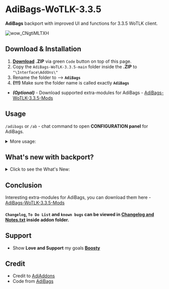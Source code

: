 # AdiBags-WoTLK-3.3.5
**AdiBags** backport with improved UI and functions for 3.3.5 WoTLK client.

![wow_CNgtiMLTXH](https://user-images.githubusercontent.com/74269253/229909788-3782f7b8-a995-4095-b997-37bf895675b6.png)


## Download & Installation

1. **[Download](https://github.com/Sattva-108/AdiBags-WoTLK-3.3.5/archive/refs/heads/main.zip)** **.ZIP** via green `Code` button on top of this page. 
2. Copy the `AdiBags-WoTLK-3.3.5-main` folder inside the **.ZIP** to `"\Interface\AddOns\"`
3. Rename the folder to --> **`AdiBags`**
4. **(!!!)** Make sure the folder name is called exactly **`AdiBags`**
- _**(Optional)**_ - Download supported extra-modules for AdiBags - [AdiBags-WoTLK-3.3.5-Mods](https://github.com/Sattva-108/AdiBags-WoTLK-3.3.5-Mods) 


## Usage
`/adibags` or `/ab` - chat command to open **CONFIGURATION panel** for AdiBags.
<details> <summary> More usage: </summary>
1. Enable / Change modules by selecting them in the AdibBags menu ( /ab command).
<br>
2. `Left-Click` bag icon in top-left corner to manage your current bags. 
<br>
3. `Right-click` on any of your current bags to automatically sort bag space out of it (to another bags), so you can replace it by new one.
<br>
4. `Left-Click` an item in your bag and drag to desired catergory title within a bag, to assign it to another category.
</details>

## What's new with backport?
<details> <summary> Click to see the What's New: </summary>
1. Bag replacing module. There was none on 3.3.5. 

![previewBagSort](https://github.com/Sattva-108/AdiBags-WoTLK-3.3.5/assets/74269253/425420ca-e3aa-4749-b293-fb3185ac142a)

2. Bag Menu to access different functions in more easy and faster way.

![previewBagMenu](https://github.com/Sattva-108/AdiBags-WoTLK-3.3.5/assets/74269253/e25eca88-0074-405c-973b-ef878fe4ef66)


3. Working on interesting extra-modules for AdiBags, you can download them here - [AdiBags-WoTLK-3.3.5-Mods](https://github.com/Sattva-108/AdiBags-WoTLK-3.3.5-Mods) 
4. Item level display.
5. Bag categories are less jumpy.
6. Fixed the database bug, mentioned by addon Author in his README file, that was causing ALL Items to be tagged as `new` for some users. 
7. And some minor bug fixes.
8. There is still much to do, hope you stay with me and enjoy addon!
</details>

## Conclusion
Interesting extra-modules for AdiBags, you can download them here - [AdiBags-WoTLK-3.3.5-Mods](https://github.com/Sattva-108/AdiBags-WoTLK-3.3.5-Mods) 

#### `Changelog`, `To Do List` and `known bugs` can be viewed in [Changelog and Notes.txt](https://github.com/Sattva-108/AdiBags-WoTLK-3.3.5/blob/main/AdiBags/Changelog%20and%20Notes.txt) inside addon folder.

## Support
- Show **Love and Support** my goals **[Boosty](https://boosty.to/sattva108)**

## Credit
- Credit to [AdiAddons](https://github.com/AdiAddons)    
- Code from [AdiBags](https://github.com/AdiAddons/AdiBags)    
